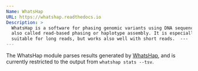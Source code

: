 ```yaml
---
Name: WhatsHap
URL: https://whatshap.readthedocs.io
Description: >
  WhatsHap is a software for phasing genomic variants using DNA sequencing reads,
  also called read-based phasing or haplotype assembly. It is especially
  suitable for long reads, but works also well with short reads.  ---
---
```


The WhatsHap module parses results generated by
[WhatsHap](https://whatshap.readthedocs.io), and is currently restricted to the
output from `whatshap stats --tsv`.

